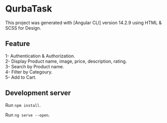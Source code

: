 # QurbaTask

This project was generated with [Angular CLI] version 14.2.9 using HTML & SCSS for Design.

## Feature

1- Authentication & Authorization.<br>
2- Display Product name, image, price, description, rating.<br>
3- Search by Product name.<br>
4- Filter by Categoury.<br>
5- Add to Cart.<br>


## Development server

Run `npm install`.

Run `ng serve --open`.
